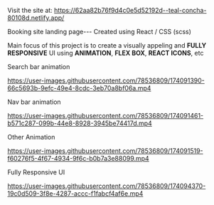 Visit the site at: https://62aa82b76f9d4c0e5d52192d--teal-concha-80108d.netlify.app/


Booking site landing page--- Created using React / CSS (scss)

Main focus of this project is to create a visually appeling and <strong>FULLY RESPONSIVE</strong> UI using <strong>ANIMATION</strong>, <strong>FLEX BOX</strong>, <strong>REACT ICONS</strong>, etc 



Search bar animation


https://user-images.githubusercontent.com/78536809/174091390-66c5693b-9efc-49e4-8cdc-3eb70a8bf06a.mp4






Nav bar animation


https://user-images.githubusercontent.com/78536809/174091461-b571c287-099b-44e8-8928-3945be74417d.mp4



Other Animation 

https://user-images.githubusercontent.com/78536809/174091519-f60276f5-4f67-4934-9f6c-b0b7a3e88099.mp4




Fully Responsive UI



https://user-images.githubusercontent.com/78536809/174094370-19c0d509-3f8e-4287-accc-f1fabcf4af6e.mp4







